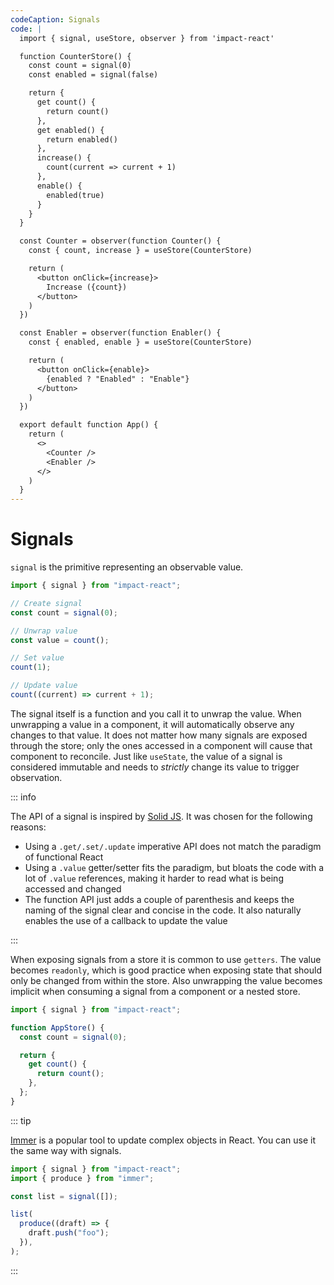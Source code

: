 ```yaml
---
codeCaption: Signals
code: |
  import { signal, useStore, observer } from 'impact-react'

  function CounterStore() {
    const count = signal(0)
    const enabled = signal(false)

    return {
      get count() {
        return count()
      },
      get enabled() {
        return enabled()
      },
      increase() {
        count(current => current + 1)
      },
      enable() {
        enabled(true)
      }
    }
  }

  const Counter = observer(function Counter() {
    const { count, increase } = useStore(CounterStore)

    return (
      <button onClick={increase}>
        Increase ({count})
      </button>
    )
  })

  const Enabler = observer(function Enabler() {
    const { enabled, enable } = useStore(CounterStore)

    return (
      <button onClick={enable}>
        {enabled ? "Enabled" : "Enable"}
      </button>
    )
  })

  export default function App() {
    return (
      <>
        <Counter />
        <Enabler />
      </>
    )
  }
---
```


# Signals

`signal` is the primitive representing an observable value.

```ts
import { signal } from "impact-react";

// Create signal
const count = signal(0);

// Unwrap value
const value = count();

// Set value
count(1);

// Update value
count((current) => current + 1);
```

The signal itself is a function and you call it to unwrap the value. When unwrapping a value in a component, it will automatically observe any changes to that value. It does not matter how many signals are exposed through the store; only the ones accessed in a component will cause that component to reconcile. Just like `useState`, the value of a signal is considered immutable and needs to _strictly_ change its value to trigger observation.

::: info

The API of a signal is inspired by [Solid JS](https://www.solidjs.com/). It was chosen for the following reasons:

- Using a `.get/.set/.update` imperative API does not match the paradigm of functional React
- Using a `.value` getter/setter fits the paradigm, but bloats the code with a lot of `.value` references, making it harder to read what is being accessed and changed
- The function API just adds a couple of parenthesis and keeps the naming of the signal clear and concise in the code. It also naturally enables the use of a callback to update the value

:::

When exposing signals from a store it is common to use `getters`. The value becomes `readonly`, which is good practice when exposing state that should only be changed from within the store. Also unwrapping the value becomes implicit when consuming a signal from a component or a nested store.

```ts
import { signal } from "impact-react";

function AppStore() {
  const count = signal(0);

  return {
    get count() {
      return count();
    },
  };
}
```

::: tip

[Immer](https://immerjs.github.io/immer/) is a popular tool to update complex objects in React. You can use it the same way with signals.

```ts
import { signal } from "impact-react";
import { produce } from "immer";

const list = signal([]);

list(
  produce((draft) => {
    draft.push("foo");
  }),
);
```

:::

<ClientOnly>
  <Playground />
</ClientOnly>
